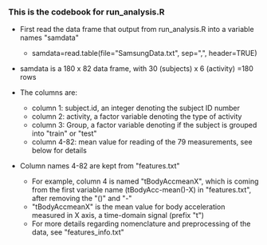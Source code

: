 ### This is the codebook for run_analysis.R

* First read the data frame that output from run_analysis.R into a variable names "samdata"
    * samdata=read.table(file="SamsungData.txt", sep=",", header=TRUE)

* samdata is a 180 x 82 data frame, with 30 (subjects) x 6 (activity) =180 rows

* The columns are:
    * column 1: subject.id, an integer denoting the subject ID number
    * column 2: activity,  a factor variable denoting the type of activity
    * column 3: Group, a factor variable denoting if the subject is grouped into "train" or "test"
    * column 4-82: mean value for reading of the 79 measurements, see below for details

* Column names 4-82 are kept from "features.txt"
    *  For example, column 4 is named "tBodyAccmeanX", which is coming from the first variable name (tBodyAcc-mean()-X) in "features.txt", after removing the "()" and "-"
    * "tBodyAccmeanX" is the mean value for body acceleration measured in X axis, a time-domain signal (prefix "t")
    * For more details regarding nomenclature and preprocessing of the data, see "features_info.txt"

